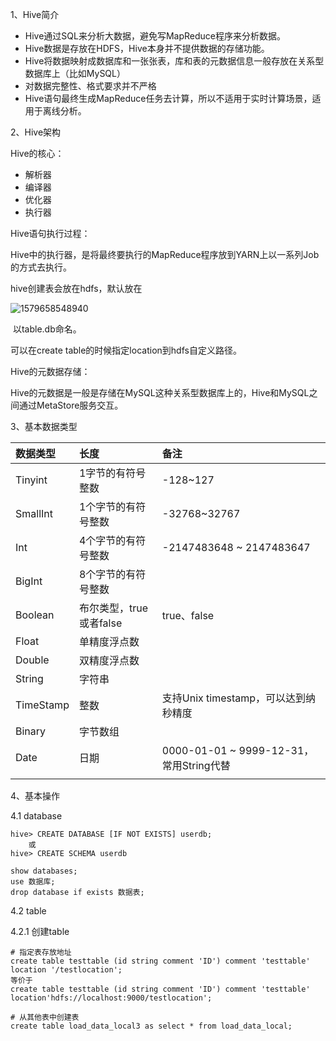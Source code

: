 1、Hive简介

- Hive通过SQL来分析大数据，避免写MapReduce程序来分析数据。
- Hive数据是存放在HDFS，Hive本身并不提供数据的存储功能。
- Hive将数据映射成数据库和一张张表，库和表的元数据信息一般存放在关系型数据库上（比如MySQL）
- 对数据完整性、格式要求并不严格
- Hive语句最终生成MapReduce任务去计算，所以不适用于实时计算场景，适用于离线分析。



2、Hive架构

Hive的核心：

- 解析器
- 编译器
- 优化器
- 执行器



Hive语句执行过程：

Hive中的执行器，是将最终要执行的MapReduce程序放到YARN上以一系列Job的方式去执行。



hive创建表会放在hdfs，默认放在

![1579658548940](../img/1579658548940.png)

​	以table.db命名。



可以在create table的时候指定location到hdfs自定义路径。



Hive的元数据存储：

Hive的元数据是一般是存储在MySQL这种关系型数据库上的，Hive和MySQL之间通过MetaStore服务交互。



3、基本数据类型

| **数据类型** | **长度**                | **备注**                                |
| :----------- | :---------------------- | :-------------------------------------- |
| Tinyint      | 1字节的有符号整数       | -128~127                                |
| SmallInt     | 1个字节的有符号整数     | -32768~32767                            |
| Int          | 4个字节的有符号整数     | -2147483648 ~ 2147483647                |
| BigInt       | 8个字节的有符号整数     |                                         |
| Boolean      | 布尔类型，true或者false | true、false                             |
| Float        | 单精度浮点数            |                                         |
| Double       | 双精度浮点数            |                                         |
| String       | 字符串                  |                                         |
| TimeStamp    | 整数                    | 支持Unix timestamp，可以达到纳秒精度    |
| Binary       | 字节数组                |                                         |
| Date         | 日期                    | 0000-01-01 ~ 9999-12-31，常用String代替 |
|              |                         |                                         |



4、基本操作

4.1 database

```mysql
hive> CREATE DATABASE [IF NOT EXISTS] userdb;
	或
hive> CREATE SCHEMA userdb

show databases;
use 数据库;
drop database if exists 数据表;
```



4.2 table

4.2.1 创建table

```mysql
# 指定表存放地址
create table testtable (id string comment 'ID') comment 'testtable' location '/testlocation';
等价于
create table testtable (id string comment 'ID') comment 'testtable' location'hdfs://localhost:9000/testlocation';

# 从其他表中创建表
create table load_data_local3 as select * from load_data_local;
```



